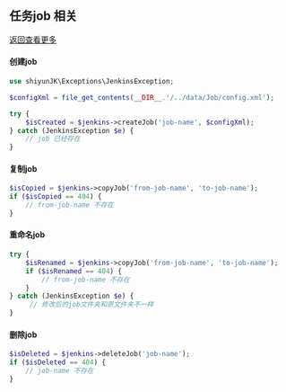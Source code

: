 ## 任务job 相关

[返回查看更多](../../README.md)

#### 创建job
```php
use shiyunJK\Exceptions\JenkinsException;

$configXml = file_get_contents(__DIR__.'/../data/Job/config.xml');

try {
    $isCreated = $jenkins->createJob('job-name', $configXml);
} catch (JenkinsException $e) {
    // job 已经存在
}
```
#### 复制job
```php
$isCopied = $jenkins->copyJob('from-job-name', 'to-job-name');
if ($isCopied == 404) {
    // from-job-name 不存在
}
```
#### 重命名job
```php
try {
    $isRenamed = $jenkins->copyJob('from-job-name', 'to-job-name');
    if ($isRenamed == 404) {
        // from-job-name 不存在
    }
} catch (JenkinsException $e) {
     // 修改后的job文件夹和原文件夹不一样
}
```
#### 删除job
```php
$isDeleted = $jenkins->deleteJob('job-name');
if ($isDeleted == 404) {
    // job-name 不存在
}

```
